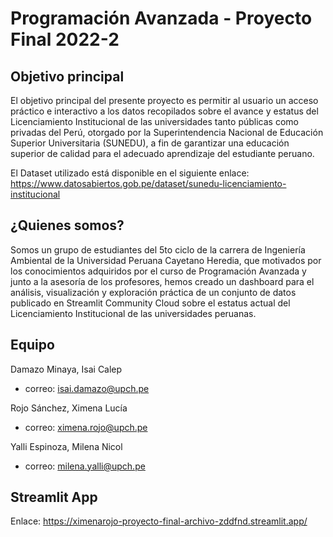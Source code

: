 # Programación Avanzada - Proyecto Final 2022-2


## Objetivo principal
El objetivo principal del presente proyecto es permitir al usuario un acceso práctico e interactivo a los datos recopilados sobre el avance y estatus del Licenciamiento Institucional de las universidades tanto públicas como privadas del Perú, otorgado por la Superintendencia Nacional de Educación Superior Universitaria (SUNEDU), a fin de garantizar una educación superior de calidad para el adecuado aprendizaje del estudiante peruano.

El Dataset utilizado está disponible en el siguiente enlace: https://www.datosabiertos.gob.pe/dataset/sunedu-licenciamiento-institucional

## ¿Quienes somos?
Somos un grupo de estudiantes del 5to ciclo de la carrera de Ingeniería Ambiental de la Universidad Peruana Cayetano Heredia, que motivados por los conocimientos adquiridos por el curso de Programación Avanzada y junto a la asesoría de los profesores, hemos creado un dashboard para el análisis, visualización y exploración práctica de un conjunto de datos publicado en Streamlit Community Cloud sobre el estatus actual del Licenciamiento Institucional de las universidades peruanas.

## Equipo
Damazo Minaya, Isai Calep
- correo: isai.damazo@upch.pe

Rojo Sánchez, Ximena Lucía
- correo: ximena.rojo@upch.pe

Yalli Espinoza, Milena Nicol
- correo: milena.yalli@upch.pe

## Streamlit App
Enlace: https://ximenarojo-proyecto-final-archivo-zddfnd.streamlit.app/
